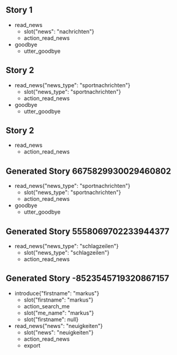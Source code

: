 ## Story 1
* read_news    
    - slot{"news": "nachrichten"}
    - action_read_news
* goodbye
    - utter_goodbye

## Story 2
* read_news{"news_type": "sportnachrichten"}
    - slot{"news_type": "sportnachrichten"}
    - action_read_news
* goodbye
    - utter_goodbye
    
## Story 2
* read_news
    - action_read_news

## Generated Story 6675829930029460802
* read_news{"news_type": "sportnachrichten"}
    - slot{"news_type": "sportnachrichten"}
    - action_read_news
* goodbye
    - utter_goodbye

## Generated Story 5558069702233944377
* read_news{"news_type": "schlagzeilen"}
    - slot{"news_type": "schlagzeilen"}
    - action_read_news
    
## Generated Story -8523545719320867157
* introduce{"firstname": "markus"}
    - slot{"firstname": "markus"}
    - action_search_me
    - slot{"me_name": "markus"}
    - slot{"firstname": null}
* read_news{"news": "neuigkeiten"}
    - slot{"news": "neuigkeiten"}
    - action_read_news
    - export